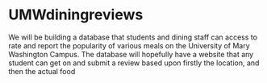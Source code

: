 UMWdiningreviews
================

We will be building a database that students and dining staff can access to rate and report the popularity of various meals on the University of Mary Washington Campus. The database will hopefully have a website that any student can get on and submit a review based upon firstly the location, and then the actual food
